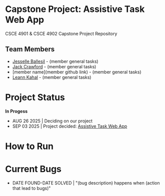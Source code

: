 # Capstone Project: Assistive Task Web App
CSCE 4901 & CSCE 4902 Capstone Project Repository
## Team Members 
* [Jesselle Ballesil](https://github.com/CjBallesil) - (member general tasks)
* [Jack Crawford](https://github.com/jhc027) - (member general tasks)
* \[member name](member github link) - (member general tasks)
* [Leann Kahal](https://github.com/lnkl26) - (member general tasks)
# Project Status
**In Progess**
* AUG 26 2025 | Deciding on our project
* SEP 03 2025 | Project decided: [Assistive Task Web App](https://github.com/lnkl26/capstone/blob/main/CONFIRMEDPROJECT.md)
# How to Run
# Current Bugs
* DATE FOUND-DATE SOLVED | "(bug description) happens when (action that lead to bugs)"
